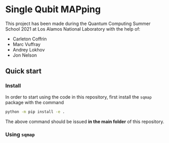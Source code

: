 # Single Qubit MAPping

This project has been made during the Quantum Computing Summer School 2021 at Los Alamos National Laboratory with the help of:

- Carleton Coffrin
- Marc Vuffray
- Andrey Lokhov
- Jon Nelson

## Quick start

### Install

In order to start using the code in this repository, first install the `sqmap` package with the command
```sh
python -m pip install -e .
```
The above command should be issued **in the main folder** of this repository.

### Using `sqmap`
